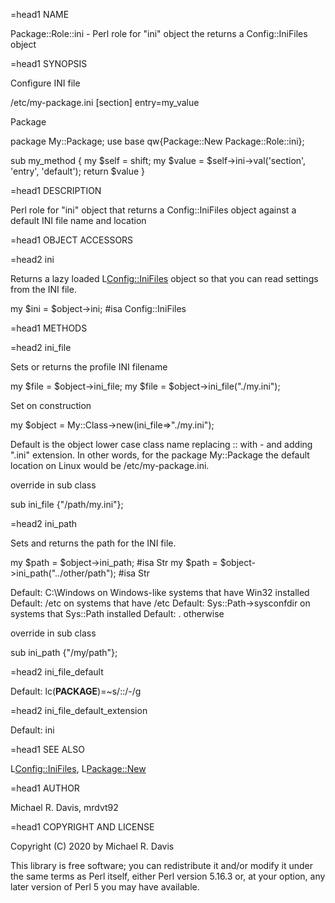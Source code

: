 =head1 NAME

Package::Role::ini - Perl role for "ini" object the returns a Config::IniFiles object

=head1 SYNOPSIS

Configure INI file

  /etc/my-package.ini
  [section]
  entry=my_value

Package

  package My::Package;
  use base qw{Package::New Package::Role::ini};

  sub my_method {
    my $self  = shift;
    my $value = $self->ini->val('section', 'entry', 'default');
    return $value
  }

=head1 DESCRIPTION

Perl role for "ini" object that returns a Config::IniFiles object against a default INI file name and location

=head1 OBJECT ACCESSORS

=head2 ini

Returns a lazy loaded L<Config::IniFiles> object so that you can read settings from the INI file.

  my $ini = $object->ini; #isa Config::IniFiles

=head1 METHODS

=head2 ini_file

Sets or returns the profile INI filename

  my $file = $object->ini_file;
  my $file = $object->ini_file("./my.ini");

Set on construction

  my $object = My::Class->new(ini_file=>"./my.ini");

Default is the object lower case class name replacing :: with - and adding ".ini" extension. In other words, for the package My::Package the default location on Linux would be /etc/my-package.ini.

override in sub class

  sub ini_file {"/path/my.ini"};

=head2 ini_path

Sets and returns the path for the INI file.

  my $path = $object->ini_path;                  #isa Str
  my $path = $object->ini_path("../other/path"); #isa Str

Default: C:\Windows            on Windows-like systems that have Win32 installed
Default: /etc                  on systems that have /etc
Default: Sys::Path->sysconfdir on systems that Sys::Path installed
Default: .                     otherwise

override in sub class

  sub ini_path {"/my/path"};

=head2 ini_file_default

Default: lc(__PACKAGE__)=~s/::/-/g

=head2 ini_file_default_extension

Default: ini

=head1 SEE ALSO

L<Config::IniFiles>, L<Package::New>

=head1 AUTHOR

Michael R. Davis, mrdvt92

=head1 COPYRIGHT AND LICENSE

Copyright (C) 2020 by Michael R. Davis

This library is free software; you can redistribute it and/or modify
it under the same terms as Perl itself, either Perl version 5.16.3 or,
at your option, any later version of Perl 5 you may have available.

